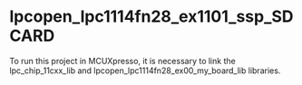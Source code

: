 # lpcopen_lpc1114fn28_ex1101_ssp_SDCARD
To run this project in MCUXpresso, it is necessary to link the lpc_chip_11cxx_lib and lpcopen_lpc1114fn28_ex00_my_board_lib libraries.
